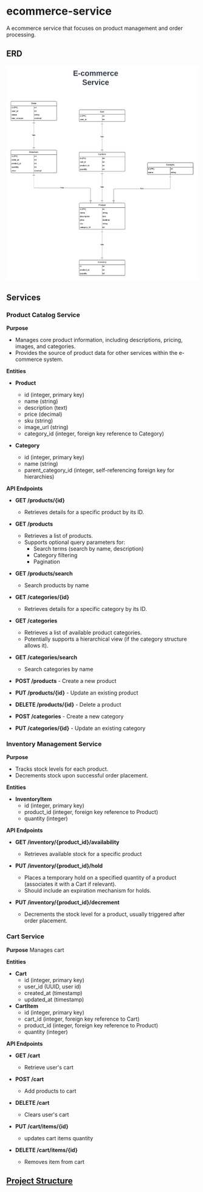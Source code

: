 # ecommerce-service

A ecommerce service that focuses on product management and order processing.

## ERD

![ERD Diagram](./images/erd.png)

## Services

### **Product Catalog Service**

**Purpose**

* Manages core product information, including descriptions, pricing, images, and categories.
* Provides the source of product data for other services within the e-commerce system.

**Entities**

* **Product**
   * id (integer, primary key)
   * name (string)
   * description (text)
   * price (decimal)
   * sku (string)
   * image_url (string)
   * category_id (integer, foreign key reference to Category)

*  **Category**
    *  id (integer, primary key)
    *  name (string)
    *  parent_category_id (integer, self-referencing foreign key for hierarchies)

**API Endpoints**

* **GET /products/{id}** 
   * Retrieves details for a specific product by its ID.

* **GET /products** 
   * Retrieves a list of products.
   * Supports optional query parameters for:
      * Search terms (search by name, description)
      * Category filtering
      * Pagination
 
* **GET /products/search**
   * Search products by name

* **GET /categories/{id}**
   * Retrieves details for a specific category by its ID.
  
* **GET /categories**
   * Retrieves a list of available product categories.
   * Potentially supports a hierarchical view (if the category structure allows it).

* **GET /categories/search**
   * Search categories by name

* **POST /products** - Create a new product
* **PUT /products/{id}** - Update an existing product
* **DELETE /products/{id}** - Delete a product
* **POST /categories** - Create a new category
* **PUT /categories/{id}** - Update an existing category

### **Inventory Management Service**

**Purpose**

* Tracks stock levels for each product.
* Decrements stock upon successful order placement.

**Entities**

* **InventoryItem**
    * id (integer, primary key)
    * product_id (integer, foreign key reference to Product)
    * quantity (integer)

**API Endpoints**

* **GET /inventory/{product_id}/availability**
    * Retrieves available stock for a specific product

* **PUT /inventory/{product_id}/hold**
    * Places a temporary hold on a specified quantity of a product (associates it with a Cart if relevant).
    * Should include an expiration mechanism for holds.

* **PUT /inventory/{product_id}/decrement**
    * Decrements the stock level for a product, usually triggered after order placement.


### **Cart Service**

**Purpose**
Manages cart

**Entities**

* **Cart**
    * id (integer, primary key)
    * user_id (UUID, user id)
    * created_at (timestamp)
    * updated_at (timestamp)
* **CartItem**
    * id (integer, primary key)
    * cart_id (integer, foreign key reference to Cart)
    * product_id (integer, foreign key reference to Product)
    * quantity (integer)

**API Endpoints**

* **GET /cart**
    * Retrieve user's cart

* **POST /cart**
    * Add products to cart

* **DELETE /cart**
    * Clears user's cart

* **PUT /cart/items/{id}**
    * updates cart items quantity

* **DELETE /cart/items/{id}**
    * Removes item from cart


## [Project Structure]()



